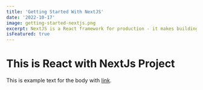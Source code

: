 ```yaml
---
title: 'Getting Started With NextJS'
date: '2022-10-17'
image: getting-started-nextjs.png
excerpt: NextJS is a React framework for production - it makes building fullstack React apps and sites a breeze and ships with built-in SSR.
isFeatured: true
---
```


# This is React with NextJs Project

This is example text for the body with [link](https://google.com).